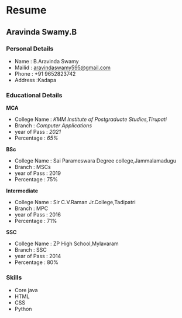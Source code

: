 # Resume
## Aravinda Swamy.B
### Personal Details
- Name : B.Aravinda Swamy <br>
- Mailid : aravindaswamy595@gmail.com <br>
- Phone : +91 9652823742 <br>
- Address :Kadapa <br>
### Educational Details
**MCA**
- College Name : _KMM Institute of Postgraduate Studies,Tirupati_ <br>
- Branch : _Computer Applications_<br> 
- year of Pass : _2021_ <br>
- Percentage : _65%_<br>

**BSc**
- College Name : Sai Parameswara Degree college,Jammalamadugu  <br>
- Branch : MSCs <br> 
- year of Pass : 2019  <br>
- Percentage : 75% <br>

**Intermediate**
- College Name : Sir C.V.Raman Jr.College,Tadipatri  <br>
- Branch : MPC <br> 
- year of Pass : 2016  <br>
- Percentage : 71% <br>

**SSC**
- College Name : ZP High School,Mylavaram  <br>
- Branch : SSC <br> 
- year of Pass : 2014  <br>
- Percentage : 80% <br>

### Skills ###
- Core java
- HTML
- CSS
- Python
